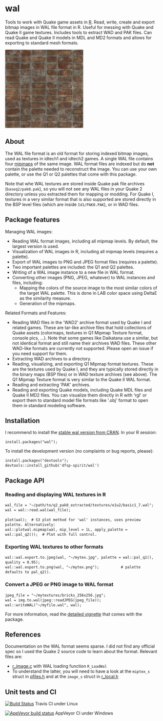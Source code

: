 # wal
Tools to work with Quake game assets in [R](https://www.r-project.org/). Read, write, create and export bitmap images in WAL file format in R. Useful for messing with Quake and Quake II game textures. Includes tools to extract WAD and PAK files. Can read Quake and Quake II models in MDL and MD2 formats and allows for exporting to standard mesh formats.

![Vis](./vignettes/Bricks050_256_Color.jpg?raw=true "Example Game texture.")

## About

The WAL file format is an old format for storing indexed bitmap images, used as textures in idtech1 and idtech2 games. A single WAL file contains four [mipmaps](https://en.wikipedia.org/wiki/Mipmap) of the same image. WAL format files are indexed but do **not** contain the palette needed to reconstruct the image. You can use your own palette, or use the Q1 or Q2 palettes that come with this package.

Note that whe WAL textures are stored inside Quake pak file archives (`baseq2/pak0.pak`), so you will not see any WAL files in your Quake 2 directory unless you extracted them for mapping or modding. For Quake I, textures in a very similar format that is also supported are stored directly in the BSP level files (which are inside `Id1/PAK0.PAK`), or in WAD files.


## Package features

Managing WAL images:

* Reading WAL format images, including all mipmap levels. By default, the largest version is used.
* Visualization of WAL images in R, including all mipmap levels (requires a palette).
* Export of WAL images to PNG and JPEG format files (requires a palette).
* Two important palettes are included: the Q1 and Q2 palettes.
* Writing of a WAL image instance to a new file in WAL format.
* Converting other images (PNG, JPEG, whatever) to WAL instances and files, including:
  * Mapping the colors of the source image to the most similar colors of the target WAL palette. This is done in LAB color space using DeltaE as the similarity measure.
  * Generation of the mipmaps.

Related Formats and Features:

* Reading WAD files in the 'WAD2' archive format used by Quake I and related games. These are tar-like archive files that hold collections of Quake assets (colormaps, textures in Q1 Mipmap Texture format, console pics, ...). Note that some games like Daikatana use a similar, but not identical format and still name their archives WAD files. These other WAD-like formats are currently not supported. Please open an issue if you need support for them.
* Extracting WAD archives to a directory.
* Reading, visualizing, and exporting Q1 Mipmap format textures. These are the textures used by Quake I, and they are typically stored directly in the binary maps (BSP files) or in WAD texture archives (see above). The Q1 Mipmap Texture format is very similar to the Quake II WAL format.
* Reading and extracting 'PAK' archives.
* Reading and exporting Quake models, including Quake MDL files and Quake II MD2 files. You can visualize them directly in R with 'rgl' or export them to standard model file formats like '.obj' format to open them in standard modeling software.


## Installation

I recommend to install the [stable wal version from CRAN](https://cran.r-project.org/package=wal). In your R session:

    install.packages("wal");


To install the development version (no complaints or bug reports, please):

    install.packages("devtools");
    devtools::install_github('dfsp-spirit/wal')


## Package API

### Reading and displaying WAL textures in R

    wal_file = "~/path/to/q2_pak0_extracted/textures/e1u2/basic1_7.wal";
    wal = wal::read.wal(wal_file);
    
    plot(wal);  # S3 plot method for 'wal' instances, uses preview palette. Alternatively:
    wal::plotwal.mipmap(wal, mip_level = 1L, apply_palette = wal::pal_q2());  # Plot with full control.

### Exporting WAL textures to other formats
    
    wal::wal.export.to.jpeg(wal, "~/mytex.jpg", palette = wal::pal_q1(), quality = 0.95);
    wal::wal.export.to.png(wal, "~/mytex.png");          # palette defaults to pal_q2().
    
    
### Convert a JPEG or PNG image to WAL format

    jpeg_file = "~/mytextures/bricks_256x256.jpg";
    wal = img.to.wal(jpeg::readJPEG(jpeg_file));
    wal::writeWAL("~/myfile.wal", wal);

For more information, read the [detailed vignette](https://cran.r-project.org/web/packages/wal/vignettes/wal.html) that comes with the package.

## References

Documentation on the WAL format seems sparse. I did not find any official spec so I used the Quake 2 source code to learn about the format. Relevant files are:

* [r_image.c](https://github.com/id-Software/Quake-2/blob/master/ref_soft/r_image.c) with WAL loading function `R_LoadWal`
* To understand the latter, you will need to have a look at the `miptex_s` struct in [qfiles.h](https://github.com/id-Software/Quake-2/blob/master/qcommon/qfiles.h) and at the `image_s` struct in [r_local.h](https://github.com/id-Software/Quake-2/blob/master/ref_soft/r_local.h)

## Unit tests and CI

[![Build Status](https://travis-ci.org/dfsp-spirit/wal.svg?branch=master)](https://travis-ci.org/dfsp-spirit/wal) Travis CI under Linux

[![AppVeyor build status](https://ci.appveyor.com/api/projects/status/github/dfsp-spirit/wal?branch=master&svg=true)](https://ci.appveyor.com/project/dfsp-spirit/wal) AppVeyor CI under Windows


